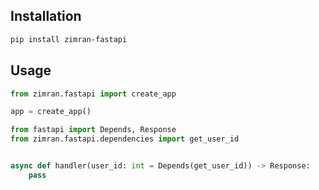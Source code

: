 ## Installation

```bash
pip install zimran-fastapi
```

## Usage

```python
from zimran.fastapi import create_app

app = create_app()
```

```python
from fastapi import Depends, Response
from zimran.fastapi.dependencies import get_user_id


async def handler(user_id: int = Depends(get_user_id)) -> Response:
    pass
```
